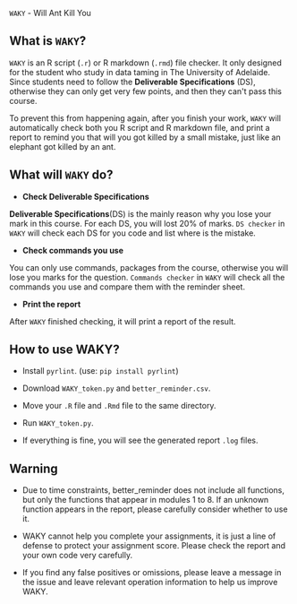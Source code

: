 `WAKY` - Will Ant Kill You

What is `WAKY`?
---------
`WAKY` is an R script (`.r`) or R markdown (`.rmd`) file checker. It only designed for the student who study in data taming in The University of Adelaide. Since students need to follow the **Deliverable Specifications** (DS), otherwise they can only get very few points, and then they can't pass this course. 

To prevent this from happening again, after you finish your work, `WAKY` will automatically check both you R script and R markdown file, and print a report to remind you that will you got killed by a small mistake, just like an elephant got killed by an ant.

What will `WAKY` do?
-----------
- **Check Deliverable Specifications**

**Deliverable Specifications**(DS) is the mainly reason why you lose your mark in this course. For each DS, you will lost 20% of marks. `DS checker` in `WAKY` will check each DS for you code and list where is the mistake.

- **Check commands you use**

You can only use commands, packages from the course, otherwise you will lose you marks for the question. `Commands checker` in `WAKY` will check all the commands you use and compare them with the reminder sheet. 

- **Print the report**

After `WAKY` finished checking, it will print a report of the result. 

How to use WAKY?
----------------
- Install `pyrlint`. (use: `pip install pyrlint`)

- Download `WAKY_token.py` and `better_reminder.csv`.

- Move your `.R` file and `.Rmd` file to the same directory.

- Run `WAKY_token.py`.

- If everything is fine, you will see the generated report `.log` files.

Warning
---------------
- Due to time constraints, better_reminder does not include all functions, but only the functions that appear in modules 1 to 8. If an unknown function appears in the report, please carefully consider whether to use it.

- WAKY cannot help you complete your assignments, it is just a line of defense to protect your assignment score. Please check the report and your own code very carefully. 

- If you find any false positives or omissions, please leave a message in the issue and leave relevant operation information to help us improve WAKY.
